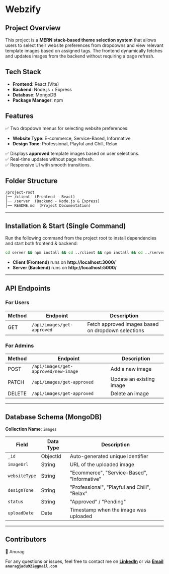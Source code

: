 # **Webzify**

## **Project Overview**

This project is a **MERN stack-based theme selection system** that allows users to select their website preferences from dropdowns and view relevant template images based on assigned tags. The frontend dynamically fetches and updates images from the backend without requiring a page refresh.

## **Tech Stack**

- **Frontend**: React (Vite)
- **Backend**: Node.js + Express
- **Database**: MongoDB
- **Package Manager**: npm

## **Features**

✅ Two dropdown menus for selecting website preferences:

- **Website Type**: E-commerce, Service-Based, Informative
- **Design Tone**: Professional, Playful and Chill, Relax

✅ Displays **approved** template images based on user selections.  
✅ Real-time updates without page refresh.  
✅ Responsive UI with smooth transitions.

## **Folder Structure**

```
/project-root
│── /client  (Frontend - React)
│── /server  (Backend - Node.js & Express)
│── README.md  (Project Documentation)
```

---

## **Installation & Start (Single Command)**

Run the following command from the project root to install dependencies and start both frontend & backend:

```sh
cd server && npm install && cd ../client && npm install && cd ../server && npm start & cd ../client && npm run dev
```

- **Client (Frontend)** runs on **http://localhost:3000/**
- **Server (Backend)** runs on **http://localhost:5000/**

---

## **API Endpoints**

### **For Users**

| Method | Endpoint                   | Description                                        |
| ------ | -------------------------- | -------------------------------------------------- |
| GET    | `/api/images/get-approved` | Fetch approved images based on dropdown selections |

### **For Admins**

| Method | Endpoint                             | Description              |
| ------ | ------------------------------------ | ------------------------ |
| POST   | `/api/images/get-approved/new-image` | Add a new image          |
| PATCH  | `/api/images/get-approved`           | Update an existing image |
| DELETE | `/api/images/get-approved`           | Delete an image          |

---

## **Database Schema (MongoDB)**

**Collection Name**: `images`

| Field         | Data Type | Description                                  |
| ------------- | --------- | -------------------------------------------- |
| `_id`         | ObjectId  | Auto-generated unique identifier             |
| `imageUrl`    | String    | URL of the uploaded image                    |
| `websiteType` | String    | "Ecommerce", "Service-Based", "Informative"  |
| `designTone`  | String    | "Professional", "Playful and Chill", "Relax" |
| `status`      | String    | "Approved" / "Pending"                       |
| `uploadDate`  | Date      | Timestamp when the image was uploaded        |

---

## **Contributors**

👤 Anurag

For any questions or issues, feel free to contact me on **[LinkedIn](https://www.linkedin.com/in/anuragsingh922/)** or via **[Email](mailto:anuragjadu922@gmail.com) `anuragjadu922@gmail.com`**
